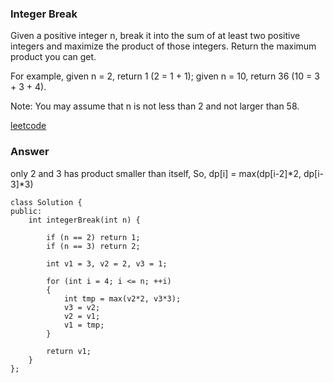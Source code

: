 ### Integer Break
Given a positive integer n, break it into the sum of at least two positive integers and maximize the product of those integers. Return the maximum product you can get.

For example, given n = 2, return 1 (2 = 1 + 1); given n = 10, return 36 (10 = 3 + 3 + 4).

Note: You may assume that n is not less than 2 and not larger than 58.

[leetcode](https://leetcode.com/problems/integer-break/description/)

### Answer 
only 2 and 3 has product smaller than itself, So, dp[i] = max(dp[i-2]*2, dp[i-3]*3)

	class Solution {
	public:
	    int integerBreak(int n) {
	        
	        if (n == 2) return 1;
	        if (n == 3) return 2;
	        
	        int v1 = 3, v2 = 2, v3 = 1;
	        
	        for (int i = 4; i <= n; ++i)
	        {
	            int tmp = max(v2*2, v3*3);
	            v3 = v2;
	            v2 = v1;
	            v1 = tmp;
	        }
	        
	        return v1;
	    }
	};
